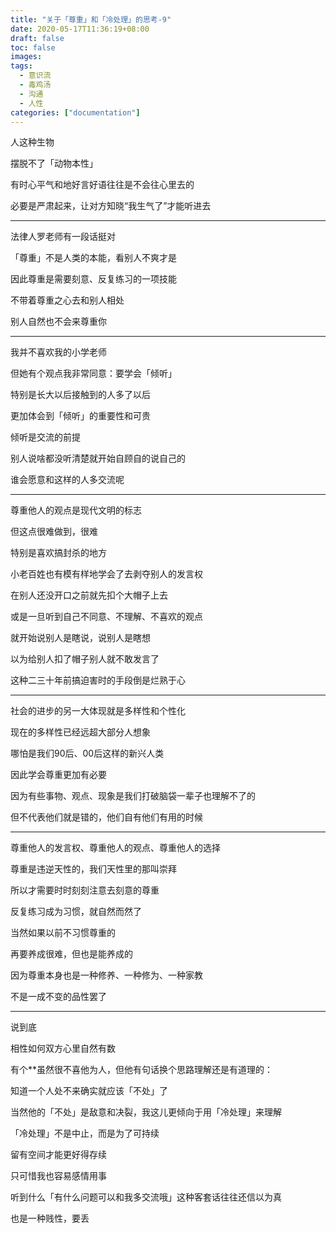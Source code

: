 ```yaml
---
title: "关于「尊重」和「冷处理」的思考-9"
date: 2020-05-17T11:36:19+08:00
draft: false
toc: false
images:
tags: 
  - 意识流
  - 毒鸡汤
  - 沟通
  - 人性
categories: ["documentation"]
---
```


人这种生物

摆脱不了「动物本性」

有时心平气和地好言好语往往是不会往心里去的

必要是严肃起来，让对方知晓“我生气了”才能听进去

---

法律人罗老师有一段话挺对

「尊重」不是人类的本能，看别人不爽才是

因此尊重是需要刻意、反复练习的一项技能

不带着尊重之心去和别人相处

别人自然也不会来尊重你

---

我并不喜欢我的小学老师

但她有个观点我非常同意：要学会「倾听」

特别是长大以后接触到的人多了以后

更加体会到「倾听」的重要性和可贵

倾听是交流的前提

别人说啥都没听清楚就开始自顾自的说自己的

谁会愿意和这样的人多交流呢

---

尊重他人的观点是现代文明的标志

但这点很难做到，很难

特别是喜欢搞封杀的地方

小老百姓也有模有样地学会了去剥夺别人的发言权

在别人还没开口之前就先扣个大帽子上去

或是一旦听到自己不同意、不理解、不喜欢的观点

就开始说别人是瞎说，说别人是瞎想

以为给别人扣了帽子别人就不敢发言了

这种二三十年前搞迫害时的手段倒是烂熟于心

---

社会的进步的另一大体现就是多样性和个性化

现在的多样性已经远超大部分人想象

哪怕是我们90后、00后这样的新兴人类

因此学会尊重更加有必要

因为有些事物、观点、现象是我们打破脑袋一辈子也理解不了的

但不代表他们就是错的，他们自有他们有用的时候

---

尊重他人的发言权、尊重他人的观点、尊重他人的选择

尊重是违逆天性的，我们天性里的那叫崇拜

所以才需要时时刻刻注意去刻意的尊重

反复练习成为习惯，就自然而然了

当然如果以前不习惯尊重的

再要养成很难，但也是能养成的

因为尊重本身也是一种修养、一种修为、一种家教

不是一成不变的品性罢了

---

说到底

相性如何双方心里自然有数

有个**虽然很不喜他为人，但他有句话换个思路理解还是有道理的：

知道一个人处不来确实就应该「不处」了

当然他的「不处」是敌意和决裂，我这儿更倾向于用「冷处理」来理解

「冷处理」不是中止，而是为了可持续

留有空间才能更好得存续

只可惜我也容易感情用事

听到什么「有什么问题可以和我多交流哦」这种客套话往往还信以为真

也是一种贱性，要丢